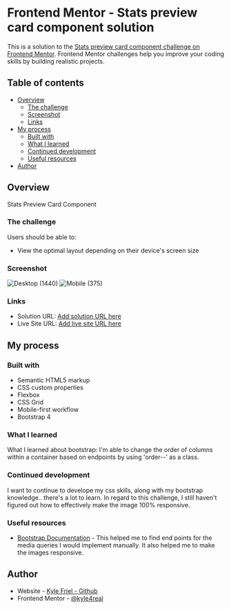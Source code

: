 # Frontend Mentor - Stats preview card component solution

This is a solution to the [Stats preview card component challenge on Frontend Mentor](https://www.frontendmentor.io/challenges/stats-preview-card-component-8JqbgoU62). Frontend Mentor challenges help you improve your coding skills by building realistic projects.

## Table of contents

-   [Overview](#overview)
    -   [The challenge](#the-challenge)
    -   [Screenshot](#screenshot)
    -   [Links](#links)
-   [My process](#my-process)
    -   [Built with](#built-with)
    -   [What I learned](#what-i-learned)
    -   [Continued development](#continued-development)
    -   [Useful resources](#useful-resources)
-   [Author](#author)

## Overview

Stats Preview Card Component

### The challenge

Users should be able to:

-   View the optimal layout depending on their device's screen size

### Screenshot

![Desktop (1440)](./finished/finished.jpg)
![Mobile (375)](./finished/finished-mobile.jpg)

### Links

-   Solution URL: [Add solution URL here](https://your-solution-url.com)
-   Live Site URL: [Add live site URL here](https://your-live-site-url.com)

## My process

### Built with

-   Semantic HTML5 markup
-   CSS custom properties
-   Flexbox
-   CSS Grid
-   Mobile-first workflow
-   Bootstrap 4

### What I learned

What I learned about bootstrap: I'm able to change the order of columns within a container based on endpoints by using 'order-<endpoint>-<target>' as a class.

### Continued development

I want to continue to develope my css skills, along with my bootstrap knowledge.. there's a lot to learn. In regard to this challenge, I still haven't figured out how to effectively make the image 100% responsive.

### Useful resources

-   [Bootstrap Documentation](https://getbootstrap.com/docs/5.0/layout/breakpoints/) - This helped me to find end points for the media queries I would implement manually. It also helped me to make the images responsive.

## Author

-   Website - [Kyle Friel - Github](https://github.com/kyle4real)
-   Frontend Mentor - [@kyle4real](https://www.frontendmentor.io/profile/kyle4real)

